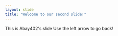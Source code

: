 ```yaml
---
layout: slide
title: "Welcome to our second slide!"
---
```

This is Abay402's slide
Use the left arrow to go back!
